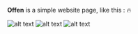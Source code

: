 **Offen** is a simple website page, like this : 🔥

![alt text](https://raw.githubusercontent.com/Yuksoo/offen-simple-landing-page/main/preview/preview%20(1).png)
![alt text](https://raw.githubusercontent.com/Yuksoo/offen-simple-landing-page/main/preview/preview%20(2).png)
![alt text](https://raw.githubusercontent.com/Yuksoo/offen-simple-landing-page/main/preview/preview%20(3).png)

